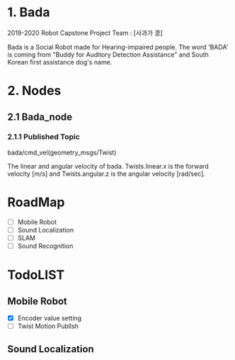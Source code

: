 # 1. Bada
2019-2020 Robot Capstone Project Team : [사과가 쿵]

Bada is a Social Robot made for Hearing-impaired people.
The word 'BADA' is coming from "Buddy for Auditory Detection Assistance" and South Korean first assistance dog's name.

# 2. Nodes

## 2.1 Bada_node
### 2.1.1 Published Topic

bada/cmd_vel(geometry_msgs/Twist)

   The linear and angular velocity of bada. Twists.linear.x is the forward velocity [m/s] and Twists.angular.z is the angular velocity [rad/sec]. 

# RoadMap


- [ ] Mobile Robot
- [ ] Sound Localization
- [ ] SLAM
- [ ] Sound Recognition

# TodoLIST

## Mobile Robot

 - [x] Encoder value setting
 - [ ] Twist Motion Publlsh

## Sound Localization
